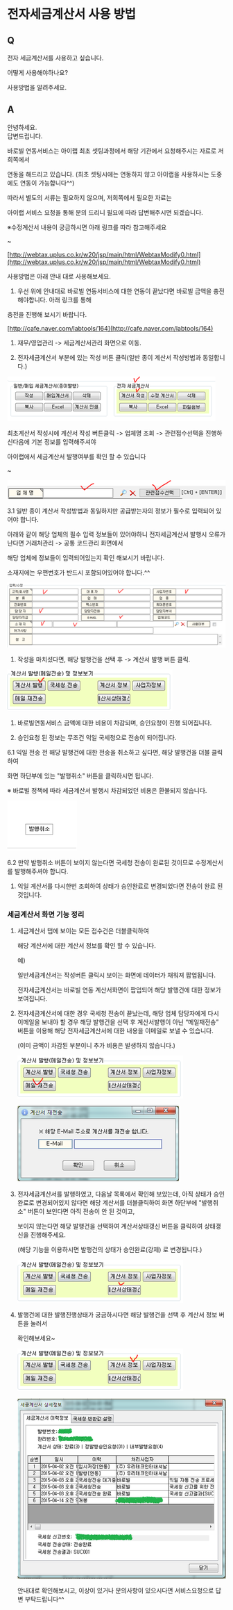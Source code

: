 # 전자세금계산서 사용 방법

## Q

전자 세금계산서를 사용하고 싶습니다.

어떻게 사용해야하나요?

사용방법을 알려주세요.

## A

안녕하세요.  
답변드립니다.

바로빌 연동서비스는 아이랩 최초 셋팅과정에서 해당 기관에서 요청해주시는 자료로 저희쪽에서

연동을 해드리고 있습니다. \(최초 셋팅시에는 연동하지 않고 아이랩을 사용하시는 도중에도 연동이 가능합니다^^\)

따라서 별도의 서류는 필요하지 않으며, 저희쪽에서 필요한 자료는

아이랩 서비스 요청을 통해 문의 드리니 필요에 따라 답변해주시면 되겠습니다.

※수정계산서 내용이 궁금하시면 아래 링크를 따라 참고해주세요

~

[http://webtax.uplus.co.kr/w20/jsp/main/html/WebtaxModify0.html](http://webtax.uplus.co.kr/w20/jsp/main/html/WebtaxModify0.html)

사용방법은 아래 안내 대로 사용해보세요.

1. 우선 위에 안내대로 바로빌 연동서비스에 대한 연동이 끝났다면 바로빌 금액을 충전해야합니다. 아래 링크를 통해

충전을 진행해 보시기 바랍니다.

[http://cafe.naver.com/labtools/164](http://cafe.naver.com/labtools/164)

1. 재무/영업관리 -&gt; 세금계산서관리 화면으로 이동.

1. 전자세금계산서 부분에 있는 작성 버튼 클릭\(일반 종이 계산서 작성방법과 동일합니다.\)

![](../.gitbook/assets/01%20%2825%29.png)

최초계산서 작성시에 계산서 작성 버튼클릭 -&gt; 업체명 조회 -&gt; 관련접수선택을 진행하신다음에 기본 정보를 입력해주셔야

아이랩에서 세금계산서 발행여부를 확인 할 수 있습니다

~

![](../.gitbook/assets/02%20%2813%29.png)

3.1 일반 종이 계산서 작성방법과 동일하지만 공급받는자의 정보가 필수로 입력되어 있어야 합니다.

아래와 같이 해당 업체의 필수 입력 정보들이 있어야하니 전자세금계산서 발행시 오류가 난다면 거래처관리 -&gt; 공통 코드관리 화면에서

해당 업체에 정보들이 입력되어있는지 확인 해보시기 바랍니다.

소재지에는 우편번호가 반드시 포함되어있어야 합니다.^^

![](../.gitbook/assets/03-_%20%283%29.png)

1. 작성을 마치셨다면, 해당 발행건을 선택 후 -&gt; 계산서 발행 버튼 클릭.

![](../.gitbook/assets/04%20%281%29.png)

1. 바로빌연동서비스 금액에 대한 비용이 차감되며, 승인요청이 진행 되어집니다.

1. 승인요청 된 정보는 무조건 익일 국세청으로 전송이 되어집니다.

6.1 익일 전송 전 해당 발행건에 대한 전송을 취소하고 싶다면, 해당 발행건을 더블 클릭하여

화면 하단부에 있는 "발행취소" 버튼을 클릭하시면 됩니다.

※ 바로빌 정책에 따라 세금계산서 발행시 차감되었던 비용은 환불되지 않습니다.

![](../.gitbook/assets/05%20%283%29.png)

6.2 만약 발행취소 버튼이 보이지 않는다면 국세청 전송이 완료된 것이므로 수정계산서를 발행해주셔야 합니다.

1. 익일 계산서를 다시한번 조회하여 상태가 승인완료로 변경되었다면 전송이 완료 된 것입니다.

### 세금계산서 화면 기능 정리

1. 세금계산서 탭에 보이는 모든 접수건은 더블클릭하여  

   해당 계산서에 대한 계산서 정보를 확인 할 수 있습니다.  

   예\)  

   일반세금계산서는 작성버튼 클릭시 보이는 화면에 데이터가 채워져 팝업됩니다.  

   전자세금계산서는 바로빌 연동 계산서화면이 팝업되어 해당 발행건에 대한 정보가 보여집니다.  

2. 전자세금계산서에 대한 경우 국세청 전송이 끝났는데, 해당 업체 담당자에게 다시 이메일을 보내야 할 경우 해당 발행건을 선택 후 계산서발행이 아닌  “메일재전송” 버튼을 이용해 해당 전자세금계산서에 대한 내용을 이메일로 보낼 수 있습니다.  

   \(이미 금액이 차감된 부분이니 추가 비용은 발생하지 않습니다.\)  

   ![](../.gitbook/assets/06-1%20%282%29.png)

   ![](../.gitbook/assets/07-2%20%281%29.png)

3. 전자세금계산서를 발행하였고, 다음날 목록에서 확인해 보았는데, 아직 상태가 승인완료로 변경되어있지 않다면 해당 계산서를 더블클릭하여 화면    하단부에 "발행취소" 버튼이 보인다면 아직 전송이 안 된 것이고,  

   보이지 않는다면 해당 발행건을 선택하여 계산서상태갱신 버튼을 클릭하여 상태갱신을 진행해주세요.  

   \(해당 기능을 이용하시면 발행건의 상태가 승인완료\(강제\) 로 변경됩니다.\)  

   ![](../.gitbook/assets/08%20%281%29.png)

4. 발행건에 대한 발행진행상태가 궁금하시다면 해당 발행건을 선택 후 계산서 정보 버튼을 눌러서  

   확인해보세요~  

   ![](../.gitbook/assets/09-1.png)

   ![](../.gitbook/assets/10-2.png)

   안내대로 확인해보시고, 이상이 있거나 문의사항이 있으시다면 서비스요청으로 답변 부탁드립니다^^  

